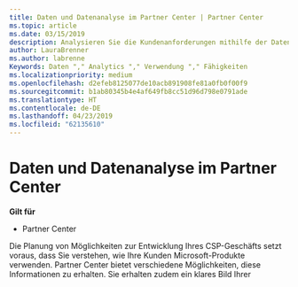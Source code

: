```yaml
---
title: Daten und Datenanalyse im Partner Center | Partner Center
ms.topic: article
ms.date: 03/15/2019
description: Analysieren Sie die Kundenanforderungen mithilfe der Datenfunktionen im Partner Center.
author: LauraBrenner
ms.author: labrenne
Keywords: Daten "," Analytics "," Verwendung "," Fähigkeiten
ms.localizationpriority: medium
ms.openlocfilehash: d2efeb8125077de10acb891908fe81a0fb0f00f9
ms.sourcegitcommit: b1ab80345b4e4af649fb8cc51d96d798e0791ade
ms.translationtype: HT
ms.contentlocale: de-DE
ms.lasthandoff: 04/23/2019
ms.locfileid: "62135610"
---
```

# <a name="data-and-analytics-in-partner-center"></a>Daten und Datenanalyse im Partner Center

**Gilt für**

- Partner Center

Die Planung von Möglichkeiten zur Entwicklung Ihres CSP-Geschäfts setzt voraus, dass Sie verstehen, wie Ihre Kunden Microsoft-Produkte verwenden. Partner Center bietet verschiedene Möglichkeiten, diese Informationen zu erhalten. Sie erhalten zudem ein klares Bild Ihrer 